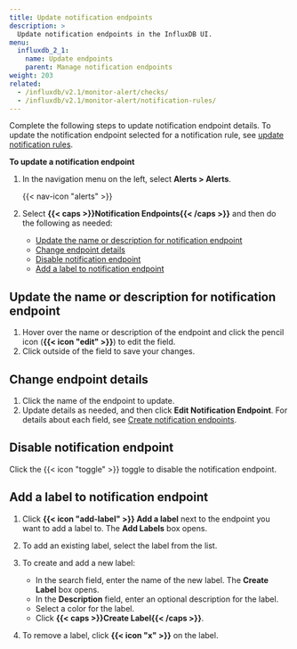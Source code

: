 ```yaml
---
title: Update notification endpoints
description: >
  Update notification endpoints in the InfluxDB UI.
menu:
  influxdb_2_1:
    name: Update endpoints
    parent: Manage notification endpoints
weight: 203
related:
  - /influxdb/v2.1/monitor-alert/checks/
  - /influxdb/v2.1/monitor-alert/notification-rules/
---
```


Complete the following steps to update notification endpoint details.
To update the notification endpoint selected for a notification rule, see [update notification rules](/influxdb/v2.1/monitor-alert/notification-rules/update/).

**To update a notification endpoint**

1. In the navigation menu on the left, select **Alerts > Alerts**.

    {{< nav-icon "alerts" >}}

2. Select **{{< caps >}}Notification Endpoints{{< /caps >}}** and then do the following as needed:

    - [Update the name or description for notification endpoint](#update-the-name-or-description-for-notification-endpoint)
    - [Change endpoint details](#change-endpoint-details)
    - [Disable notification endpoint](#disable-notification-endpoint)
    - [Add a label to notification endpoint](#add-a-label-to-notification-endpoint)

## Update the name or description for notification endpoint
1. Hover over the name or description of the endpoint and click the pencil icon
   (**{{< icon "edit" >}}**) to edit the field.
2. Click outside of the field to save your changes.

## Change endpoint details
1. Click the name of the endpoint to update.
2. Update details as needed, and then click **Edit Notification Endpoint**.
   For details about each field, see [Create notification endpoints](/influxdb/v2.1/monitor-alert/notification-endpoints/create/).

## Disable notification endpoint
Click the {{< icon "toggle" >}} toggle to disable the notification endpoint.

## Add a label to notification endpoint
1. Click **{{< icon "add-label" >}} Add a label** next to the endpoint you want to add a label to.
   The **Add Labels** box opens.
2. To add an existing label, select the label from the list.
3. To create and add a new label:

    - In the search field, enter the name of the new label. The **Create Label** box opens.
    - In the **Description** field, enter an optional description for the label.
    - Select a color for the label.
    - Click **{{< caps >}}Create Label{{< /caps >}}**.

4. To remove a label, click **{{< icon "x" >}}** on the label.
